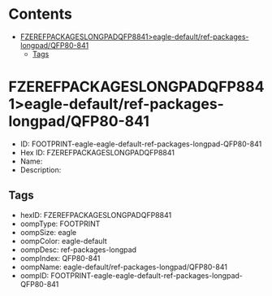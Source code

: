 



Contents
========

* [FZEREFPACKAGESLONGPADQFP8841>eagle-default/ref-packages-longpad/QFP80-841](#fzerefpackageslongpadqfp8841eagle-defaultref-packages-longpadqfp80-841)
	* [Tags](#tags)

# FZEREFPACKAGESLONGPADQFP8841>eagle-default/ref-packages-longpad/QFP80-841

- ID: FOOTPRINT-eagle-eagle-default-ref-packages-longpad-QFP80-841
- Hex ID: FZEREFPACKAGESLONGPADQFP8841
- Name: 
- Description: 

## Tags

- hexID: FZEREFPACKAGESLONGPADQFP8841
- oompType: FOOTPRINT
- oompSize: eagle
- oompColor: eagle-default
- oompDesc: ref-packages-longpad
- oompIndex: QFP80-841
- oompName: eagle-default/ref-packages-longpad/QFP80-841
- oompID: FOOTPRINT-eagle-eagle-default-ref-packages-longpad-QFP80-841
